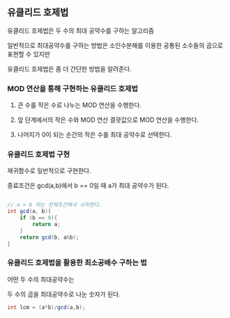 ## 유클리드 호제법

유클리드 호제법은 두 수의 최대 공약수를 구하는 알고리즘

일반적으로 최대공약수를 구하는 방법은 소인수분해를 이용한 공통된 소수들의 곱으로 표현할 수 있지만

유클리드 호제법은 좀 더 간단한 방법을 알려준다.

### MOD 연산을 통해 구현하는 유클리드 호제법

1. 큰 수를 작은 수로 나누는 MOD 연산을 수행한다.

2. 앞 단계에서의 작은 수와 MOD 연산 결괏값으로 MOD 연산을 수행한다.

3. 나머지가 0이 되는 순간의 작은 수를 최대 공약수로 선택한다.

### 유클리드 호제법 구현

재귀함수로 일반적으로 구현한다.

종료조건은 gcd(a,b)에서 b == 0일 때 a가 최대 공약수가 된다.

```java

// a > b 라는 전제조건에서 시작한다.
int gcd(a, b){
    if (b == 0){
        return a;
    }
    return gcd(b, a%b);
}
```

### 유클리드 호제법을 활용한 최소공배수 구하는 법

어떤 두 수의 최대공약수는 

두 수의 곱을 최대공약수로 나눈 숫자가 된다.
```java
int lcm = (a*b)/gcd(a,b);
```